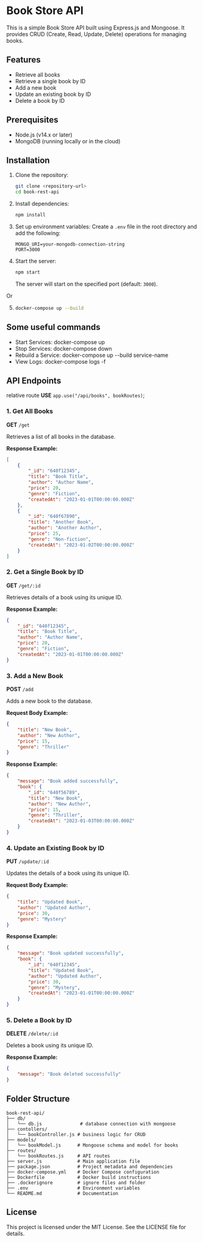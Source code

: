 # Book Store API

This is a simple Book Store API built using Express.js and Mongoose. It provides CRUD (Create, Read, Update, Delete) operations for managing books.

## Features

- Retrieve all books
- Retrieve a single book by ID
- Add a new book
- Update an existing book by ID
- Delete a book by ID

## Prerequisites

- Node.js (v14.x or later)
- MongoDB (running locally or in the cloud)

## Installation

1. Clone the repository:
   ```bash
   git clone <repository-url>
   cd book-rest-api
   ```

2. Install dependencies:
   ```bash
   npm install
   ```

3. Set up environment variables:
   Create a `.env` file in the root directory and add the following:
   ```env
   MONGO_URI=your-mongodb-connection-string
   PORT=3000
   ```

4. Start the server:
   ```bash
   npm start
   ```
   The server will start on the specified port (default: `3000`).
   
Or

5. ```bash
   docker-compose up --build
   ```
## Some useful commands

- Start Services: docker-compose up
- Stop Services: docker-compose down
- Rebuild a Service: docker-compose up --build service-name
- View Logs: docker-compose logs -f 

## API Endpoints
relative route
**USE**  `app.use("/api/books", bookRoutes)`;

### 1. Get All Books
   **GET** `/get`
   
   Retrieves a list of all books in the database.

   **Response Example:**
   ```json
   [
       {
           "_id": "640f12345",
           "title": "Book Title",
           "author": "Author Name",
           "price": 20,
           "genre": "Fiction",
           "createdAt": "2023-01-01T00:00:00.000Z"
       },
       {
           "_id": "640f67890",
           "title": "Another Book",
           "author": "Another Author",
           "price": 25,
           "genre": "Non-fiction",
           "createdAt": "2023-01-02T00:00:00.000Z"
       }
   ]
   ```

### 2. Get a Single Book by ID
   **GET** `/get/:id`

   Retrieves details of a book using its unique ID.

   **Response Example:**
   ```json
   {
       "_id": "640f12345",
       "title": "Book Title",
       "author": "Author Name",
       "price": 20,
       "genre": "Fiction",
       "createdAt": "2023-01-01T00:00:00.000Z"
   }
   ```

### 3. Add a New Book
   **POST** `/add`

   Adds a new book to the database.

   **Request Body Example:**
   ```json
   {
       "title": "New Book",
       "author": "New Author",
       "price": 15,
       "genre": "Thriller"
   }
   ```

   **Response Example:**
   ```json
   {
       "message": "Book added successfully",
       "book": {
           "_id": "640f56789",
           "title": "New Book",
           "author": "New Author",
           "price": 15,
           "genre": "Thriller",
           "createdAt": "2023-01-03T00:00:00.000Z"
       }
   }
   ```

### 4. Update an Existing Book by ID
   **PUT** `/update/:id`

   Updates the details of a book using its unique ID.

   **Request Body Example:**
   ```json
   {
       "title": "Updated Book",
       "author": "Updated Author",
       "price": 30,
       "genre": "Mystery"
   }
   ```

   **Response Example:**
   ```json
   {
       "message": "Book updated successfully",
       "book": {
           "_id": "640f12345",
           "title": "Updated Book",
           "author": "Updated Author",
           "price": 30,
           "genre": "Mystery",
           "createdAt": "2023-01-01T00:00:00.000Z"
       }
   }
   ```

### 5. Delete a Book by ID
   **DELETE** `/delete/:id`

   Deletes a book using its unique ID.

   **Response Example:**
   ```json
   {
       "message": "Book deleted successfully"
   }
   ```


## Folder Structure

```
book-rest-api/
├── db/
│   └── db.js              # database connection with mongoose 
├── contollers/
│   └── bookController.js # business logic for CRUD 
├── models/
│   └── bookModel.js      # Mongoose schema and model for books
├── routes/
│   └── bookRoutes.js     # API routes
├── server.js             # Main application file
├── package.json          # Project metadata and dependencies
├── docker-compose.yml    # Docker Compose configuration
├── Dockerfile            # Docker build instructions
├── .dockerignore         # ignore files and folder
├── .env                  # Environment variables
└── README.md             # Documentation

```

## License

This project is licensed under the MIT License. See the LICENSE file for details.
